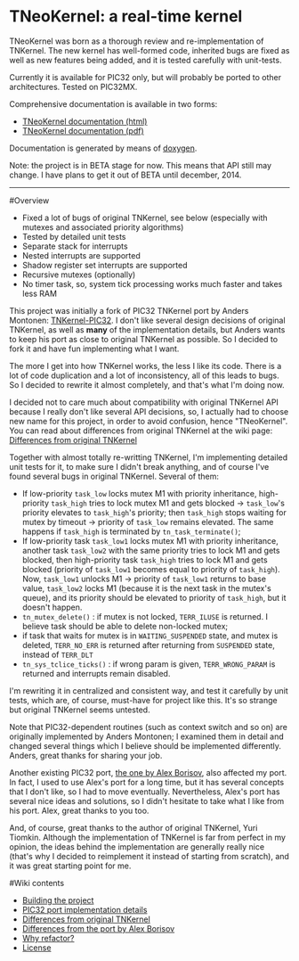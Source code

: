 TNeoKernel: a real-time kernel
==============

TNeoKernel was born as a thorough review and re-implementation of TNKernel. The new kernel has well-formed code, inherited bugs are fixed as well as new features being added, and it is tested carefully with unit-tests.

Currently it is available for PIC32 only, but will probably be ported to other architectures. Tested on PIC32MX.

Comprehensive documentation is available in two forms:

  * [TNeoKernel documentation (html)](http://goo.gl/lIj4v8)
  * [TNeoKernel documentation (pdf)](http://goo.gl/njlB6U)

Documentation is generated by means of [doxygen](http://goo.gl/RQHRYr).

Note: the project is in BETA stage for now. This means that API still may change. I have plans to get it out of BETA until december, 2014.

--------------

#Overview

  * Fixed a lot of bugs of original TNKernel, see below (especially with mutexes and associated priority algorithms)
  * Tested by detailed unit tests
  * Separate stack for interrupts
  * Nested interrupts are supported
  * Shadow register set interrupts are supported
  * Recursive mutexes (optionally)
  * No timer task, so, system tick processing works much faster and takes less RAM

This project was initially a fork of PIC32 TNKernel port by Anders Montonen: [TNKernel-PIC32](https://github.com/andersm/TNKernel-PIC32 "TNKernel-PIC32"). I don't like several design decisions of original TNKernel, as well as **many** of the implementation details, but Anders wants to keep his port as close to original TNKernel as possible. So I decided to fork it and have fun implementing what I want.

The more I get into how TNKernel works, the less I like its code. There is a lot of code duplication and a lot of inconsistency, all of this leads to bugs. So I decided to rewrite it almost completely, and that's what I'm doing now.

I decided not to care much about compatibility with original TNKernel API because I really don't like several API decisions, so, I actually had to choose new name for this project, in order to avoid confusion, hence "TNeoKernel". You can read about differences from original TNKernel at the wiki page: [Differences from original TNKernel](/dfrank/tneokernel/wiki/diff_orig_tnkernel)

Together with almost totally re-writting TNKernel, I'm implementing detailed unit tests for it, to make sure I didn't break anything, and of course I've found several bugs in original TNKernel. Several of them:

  * If low-priority `task_low` locks mutex M1 with priority inheritance, high-priority `task_high` tries to lock mutex M1 and gets blocked -> `task_low`'s priority elevates to `task_high`'s priority; then `task_high` stops waiting for mutex by timeout -> priority of `task_low` remains elevated. The same happens if `task_high` is terminated by `tn_task_terminate()`;
  * If low-priority task `task_low1` locks mutex M1 with priority inheritance, another task `task_low2` with the same priority tries to lock M1 and gets blocked, then high-priority task `task_high` tries to lock M1 and gets blocked (priority of `task_low1` becomes equal to priority of `task_high`). Now, `task_low1` unlocks M1 -> priority of `task_low1` returns to base value, `task_low2` locks M1 (because it is the next task in the mutex's queue), and its priority should be elevated to priority of `task_high`, but it doesn't happen.
  * `tn_mutex_delete()` : if mutex is not locked, `TERR_ILUSE` is returned. I believe task should be able to delete non-locked mutex;
  * if task that waits for mutex is in `WAITING_SUSPENDED` state, and mutex is deleted, `TERR_NO_ERR` is returned after returning from `SUSPENDED` state, instead of `TERR_DLT`
  * `tn_sys_tclice_ticks()` : if wrong param is given, `TERR_WRONG_PARAM` is returned and interrupts remain disabled.

I'm rewriting it in centralized and consistent way, and test it carefully by unit tests, which are, of course, must-have for project like this. It's so strange but original TNKernel seems untested.

Note that PIC32-dependent routines (such as context switch and so on) are originally implemented by Anders Montonen; I examined them in detail and changed several things which I believe should be implemented differently. Anders, great thanks for sharing your job.

Another existing PIC32 port, [the one by Alex Borisov](http://www.tnkernel.com/tn_port_pic24_dsPIC_PIC32.html), also affected my port. In fact, I used to use Alex's port for a long time, but it has several concepts that I don't like, so I had to move eventually. Nevertheless, Alex's port has several nice ideas and solutions, so I didn't hesitate to take what I like from his port. Alex, great thanks to you too.

And, of course, great thanks to the author of original TNKernel, Yuri Tiomkin. Although the implementation of TNKernel is far from perfect in my opinion, the ideas behind the implementation are generally really nice (that's why I decided to reimplement it instead of starting from scratch), and it was great starting point for me.

#Wiki contents

  * [Building the project](/dfrank/tneokernel/wiki/building)
  * [PIC32 port implementation details](/dfrank/tneokernel/wiki/pic32_details)
  * [Differences from original TNKernel](/dfrank/tneokernel/wiki/diff_orig_tnkernel)
  * [Differences from the port by Alex Borisov](/dfrank/tneokernel/wiki/diff_alexb_tnkernel)
  * [Why refactor?](/dfrank/tneokernel/wiki/why_refactor)
  * [License](/dfrank/tneokernel/wiki/license)
